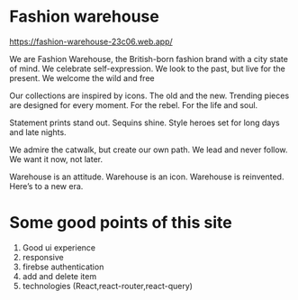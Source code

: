 # Fashion warehouse
https://fashion-warehouse-23c06.web.app/

We are Fashion Warehouse, the British-born fashion brand with a city state of mind. We celebrate self-expression. We look to the past, but live for the present. We welcome the wild and free

Our collections are inspired by icons. The old and the new. Trending pieces are designed for every moment. For the rebel. For the life and soul.

Statement prints stand out. Sequins shine. Style heroes set for long days and late nights.

We admire the catwalk, but create our own path. We lead and never follow. We want it now, not later.

Warehouse is an attitude. Warehouse is an icon. Warehouse is reinvented. Here’s to a new era.

# Some good points of this site
1. Good ui experience
2. responsive 
3. firebse authentication
4. add and delete item
5. technologies (React,react-router,react-query)
